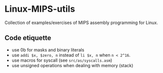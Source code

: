 # Linux-MIPS-utils
Collection of examples/exercises of MIPS assembly programming for Linux.

## Code etiquette
- use 0b for masks and binary literals
- use `addi $x, $zero, n` instead of `li $x, n` when `n < 2^16`.
- use macros for syscall (see `src/as/syscalls.asm`)
- use unsigned operations when dealing with memory (stack)
